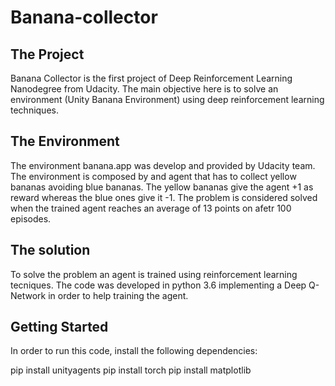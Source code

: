 # Banana-collector

## The Project
Banana Collector is the first project of Deep Reinforcement Learning Nanodegree from Udacity.
The main objective here is to solve an environment (Unity Banana Environment) using deep reinforcement learning techniques.

## The Environment
The environment banana.app was develop and provided by Udacity team. The environment is composed by and agent that has to collect yellow bananas avoiding blue bananas. The yellow bananas give the agent +1 as reward whereas the blue ones give it -1. The problem is considered solved when the trained agent reaches an average of 13 points on afetr 100 episodes.

## The solution
To solve the problem an agent is trained using reinforcement learning tecniques. The code was developed in python 3.6 implementing a Deep Q-Network in order to help training the agent.

## Getting Started
In order to run this code, install the following dependencies:

pip install unityagents
pip install torch
pip install matplotlib
